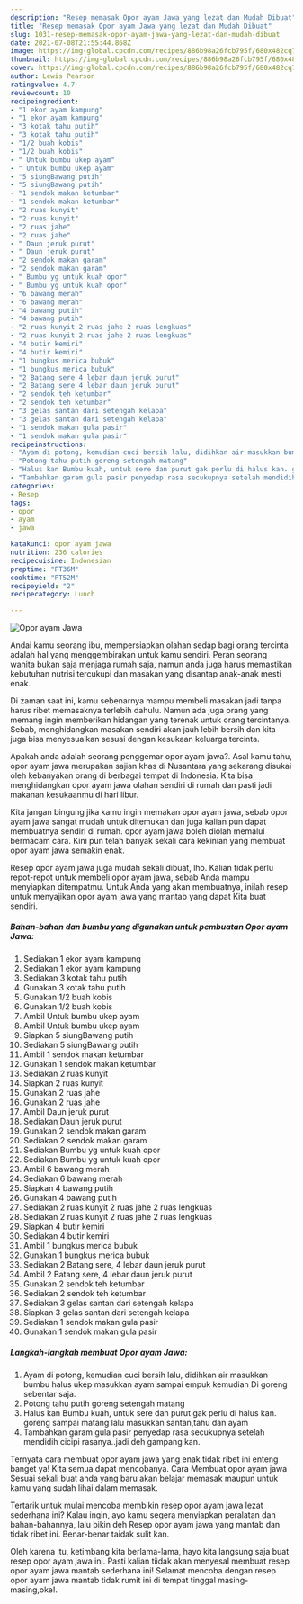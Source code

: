 ```yaml
---
description: "Resep memasak Opor ayam Jawa yang lezat dan Mudah Dibuat"
title: "Resep memasak Opor ayam Jawa yang lezat dan Mudah Dibuat"
slug: 1031-resep-memasak-opor-ayam-jawa-yang-lezat-dan-mudah-dibuat
date: 2021-07-08T21:55:44.868Z
image: https://img-global.cpcdn.com/recipes/886b98a26fcb795f/680x482cq70/opor-ayam-jawa-foto-resep-utama.jpg
thumbnail: https://img-global.cpcdn.com/recipes/886b98a26fcb795f/680x482cq70/opor-ayam-jawa-foto-resep-utama.jpg
cover: https://img-global.cpcdn.com/recipes/886b98a26fcb795f/680x482cq70/opor-ayam-jawa-foto-resep-utama.jpg
author: Lewis Pearson
ratingvalue: 4.7
reviewcount: 10
recipeingredient:
- "1 ekor ayam kampung"
- "1 ekor ayam kampung"
- "3 kotak tahu putih"
- "3 kotak tahu putih"
- "1/2 buah kobis"
- "1/2 buah kobis"
- " Untuk bumbu ukep ayam"
- " Untuk bumbu ukep ayam"
- "5 siungBawang putih"
- "5 siungBawang putih"
- "1 sendok makan ketumbar"
- "1 sendok makan ketumbar"
- "2 ruas kunyit"
- "2 ruas kunyit"
- "2 ruas jahe"
- "2 ruas jahe"
- " Daun jeruk purut"
- " Daun jeruk purut"
- "2 sendok makan garam"
- "2 sendok makan garam"
- " Bumbu yg untuk kuah opor"
- " Bumbu yg untuk kuah opor"
- "6 bawang merah"
- "6 bawang merah"
- "4 bawang putih"
- "4 bawang putih"
- "2 ruas kunyit 2 ruas jahe 2 ruas lengkuas"
- "2 ruas kunyit 2 ruas jahe 2 ruas lengkuas"
- "4 butir kemiri"
- "4 butir kemiri"
- "1 bungkus merica bubuk"
- "1 bungkus merica bubuk"
- "2 Batang sere 4 lebar daun jeruk purut"
- "2 Batang sere 4 lebar daun jeruk purut"
- "2 sendok teh ketumbar"
- "2 sendok teh ketumbar"
- "3 gelas santan dari setengah kelapa"
- "3 gelas santan dari setengah kelapa"
- "1 sendok makan gula pasir"
- "1 sendok makan gula pasir"
recipeinstructions:
- "Ayam di potong, kemudian cuci bersih lalu, didihkan air masukkan bumbu halus ukep masukkan ayam sampai empuk kemudian Di goreng sebentar saja."
- "Potong tahu putih goreng setengah matang"
- "Halus kan Bumbu kuah, untuk sere dan purut gak perlu di halus kan. goreng sampai matang lalu masukkan santan,tahu dan ayam"
- "Tambahkan garam gula pasir penyedap rasa secukupnya setelah mendidih cicipi rasanya..jadi deh gampang kan."
categories:
- Resep
tags:
- opor
- ayam
- jawa

katakunci: opor ayam jawa 
nutrition: 236 calories
recipecuisine: Indonesian
preptime: "PT36M"
cooktime: "PT52M"
recipeyield: "2"
recipecategory: Lunch

---
```



![Opor ayam Jawa](https://img-global.cpcdn.com/recipes/886b98a26fcb795f/680x482cq70/opor-ayam-jawa-foto-resep-utama.jpg)

Andai kamu seorang ibu, mempersiapkan olahan sedap bagi orang tercinta adalah hal yang menggembirakan untuk kamu sendiri. Peran seorang  wanita bukan saja menjaga rumah saja, namun anda juga harus memastikan kebutuhan nutrisi tercukupi dan masakan yang disantap anak-anak mesti enak.

Di zaman  saat ini, kamu sebenarnya mampu membeli masakan jadi tanpa harus ribet memasaknya terlebih dahulu. Namun ada juga orang yang memang ingin memberikan hidangan yang terenak untuk orang tercintanya. Sebab, menghidangkan masakan sendiri akan jauh lebih bersih dan kita juga bisa menyesuaikan sesuai dengan kesukaan keluarga tercinta. 



Apakah anda adalah seorang penggemar opor ayam jawa?. Asal kamu tahu, opor ayam jawa merupakan sajian khas di Nusantara yang sekarang disukai oleh kebanyakan orang di berbagai tempat di Indonesia. Kita bisa menghidangkan opor ayam jawa olahan sendiri di rumah dan pasti jadi makanan kesukaanmu di hari libur.

Kita jangan bingung jika kamu ingin memakan opor ayam jawa, sebab opor ayam jawa sangat mudah untuk ditemukan dan juga kalian pun dapat membuatnya sendiri di rumah. opor ayam jawa boleh diolah memalui bermacam cara. Kini pun telah banyak sekali cara kekinian yang membuat opor ayam jawa semakin enak.

Resep opor ayam jawa juga mudah sekali dibuat, lho. Kalian tidak perlu repot-repot untuk membeli opor ayam jawa, sebab Anda mampu menyiapkan ditempatmu. Untuk Anda yang akan membuatnya, inilah resep untuk menyajikan opor ayam jawa yang mantab yang dapat Kita buat sendiri.

<!--inarticleads1-->

##### Bahan-bahan dan bumbu yang digunakan untuk pembuatan Opor ayam Jawa:

1. Sediakan 1 ekor ayam kampung
1. Sediakan 1 ekor ayam kampung
1. Sediakan 3 kotak tahu putih
1. Gunakan 3 kotak tahu putih
1. Gunakan 1/2 buah kobis
1. Gunakan 1/2 buah kobis
1. Ambil  Untuk bumbu ukep ayam
1. Ambil  Untuk bumbu ukep ayam
1. Siapkan 5 siungBawang putih
1. Sediakan 5 siungBawang putih
1. Ambil 1 sendok makan ketumbar
1. Gunakan 1 sendok makan ketumbar
1. Sediakan 2 ruas kunyit
1. Siapkan 2 ruas kunyit
1. Gunakan 2 ruas jahe
1. Gunakan 2 ruas jahe
1. Ambil  Daun jeruk purut
1. Sediakan  Daun jeruk purut
1. Gunakan 2 sendok makan garam
1. Sediakan 2 sendok makan garam
1. Sediakan  Bumbu yg untuk kuah opor
1. Sediakan  Bumbu yg untuk kuah opor
1. Ambil 6 bawang merah
1. Sediakan 6 bawang merah
1. Siapkan 4 bawang putih
1. Gunakan 4 bawang putih
1. Sediakan 2 ruas kunyit 2 ruas jahe 2 ruas lengkuas
1. Sediakan 2 ruas kunyit 2 ruas jahe 2 ruas lengkuas
1. Siapkan 4 butir kemiri
1. Sediakan 4 butir kemiri
1. Ambil 1 bungkus merica bubuk
1. Gunakan 1 bungkus merica bubuk
1. Sediakan 2 Batang sere, 4 lebar daun jeruk purut
1. Ambil 2 Batang sere, 4 lebar daun jeruk purut
1. Gunakan 2 sendok teh ketumbar
1. Sediakan 2 sendok teh ketumbar
1. Sediakan 3 gelas santan dari setengah kelapa
1. Siapkan 3 gelas santan dari setengah kelapa
1. Sediakan 1 sendok makan gula pasir
1. Gunakan 1 sendok makan gula pasir




<!--inarticleads2-->

##### Langkah-langkah membuat Opor ayam Jawa:

1. Ayam di potong, kemudian cuci bersih lalu, didihkan air masukkan bumbu halus ukep masukkan ayam sampai empuk kemudian Di goreng sebentar saja.
1. Potong tahu putih goreng setengah matang
1. Halus kan Bumbu kuah, untuk sere dan purut gak perlu di halus kan. goreng sampai matang lalu masukkan santan,tahu dan ayam
1. Tambahkan garam gula pasir penyedap rasa secukupnya setelah mendidih cicipi rasanya..jadi deh gampang kan.




Ternyata cara membuat opor ayam jawa yang enak tidak ribet ini enteng banget ya! Kita semua dapat mencobanya. Cara Membuat opor ayam jawa Sesuai sekali buat anda yang baru akan belajar memasak maupun untuk kamu yang sudah lihai dalam memasak.

Tertarik untuk mulai mencoba membikin resep opor ayam jawa lezat sederhana ini? Kalau ingin, ayo kamu segera menyiapkan peralatan dan bahan-bahannya, lalu bikin deh Resep opor ayam jawa yang mantab dan tidak ribet ini. Benar-benar taidak sulit kan. 

Oleh karena itu, ketimbang kita berlama-lama, hayo kita langsung saja buat resep opor ayam jawa ini. Pasti kalian tiidak akan menyesal membuat resep opor ayam jawa mantab sederhana ini! Selamat mencoba dengan resep opor ayam jawa mantab tidak rumit ini di tempat tinggal masing-masing,oke!.


